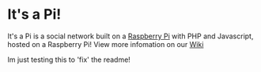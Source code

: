 It's a Pi!
==========

It's a Pi is a social network built on a [Raspberry Pi](http://raspberrypi.org) with PHP and Javascript, hosted on a Raspberry Pi!
View more infomation on our [Wiki](http://github.com/itsapi/itsapi/wiki)

Im just testing this to 'fix' the readme!
